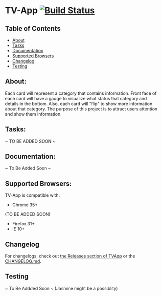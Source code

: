 # TV-App [![Build Status](https://travis-ci.org/vallchri10/TVApp.svg?branch=master)](https://travis-ci.org/vallchri10/TVApp)

## Table of Contents
- [About](#about)
- [Tasks](#tasks)
- [Documentation](#documentation)
- [Supported Browsers](#supported-browsers)
- [Changelog](#changelog)
- [Testing](#testing)

## About:
Each card will represent a category that contains information. Front face of each card will have a gauge to visualize what status that category and details in the bottom. Also, each card will "flip" to show more information about that category. The purpose of this project is to attract users attention and show them information.

## Tasks:
~ TO BE ADDED SOON ~

## Documentation:
~ To Be Added Soon ~

## Supported Browsers:
TV-App is compatible with:

- Chrome 35+

(TO BE ADDED SOON)
- Firefox 31+
- IE 10+ 

## Changelog
For changelogs, check out [the Releases section of TVApp](https://github.com/vallchri10/TVApp/releases) or the [CHANGELOG.md](CHANGELOG.md).

## Testing
~ To Be Addded Soon ~ (Jasmine might be a possiblity)
